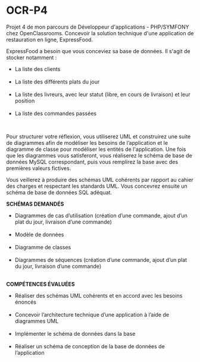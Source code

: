 # OCR-P4
Projet 4 de mon parcours de Développeur d'applications - PHP/SYMFONY chez OpenClassrooms. Concevoir la solution technique d'une application de restauration en ligne, ExpressFood.

ExpressFood a besoin que vous conceviez sa base de données. Il s'agit de stocker notamment :
</br>
<ul>
<li>La liste des clients</li>
</br>
<li>La liste des différents plats du jour</li>
</br>
<li>La liste des livreurs, avec leur statut (libre, en cours de livraison) et leur position</li>
</br>
<li>La liste des commandes passées</li>
</ul>
</br>

Pour structurer votre réflexion, vous utiliserez UML et construirez une suite de diagrammes afin de modéliser les besoins de l’application et le diagramme de classe pour modéliser les entités de l'application. Une fois que les diagrammes vous satisferont, vous réaliserez le schéma de base de données MySQL correspondant, puis vous remplirez la base avec des premières valeurs fictives.

Vous veillerez à produire des schémas UML cohérents par rapport au cahier des charges et respectant les standards UML. Vous concevrez ensuite un schéma de base de données SQL adéquat.

<b>SCHÉMAS DEMANDÉS</b>
</br>
<ul>
<li>Diagrammes de cas d’utilisation (création d’une commande, ajout d’un plat du jour, livraison d’une commande)</li>
</br>  
<li>Modèle de données</li>
</br>
<li>Diagramme de classes</li>
</br>
<li>Diagrammes de séquences (création d’une commande, ajout d’un plat du jour, livraison d’une commande)</li>
</br>
</ul>

<b>COMPÉTENCES ÉVALUÉES</b>
<ul>
<li>Réaliser des schémas UML cohérents et en accord avec les besoins énoncés</li>
</br>
<li>Concevoir l’architecture technique d’une application à l’aide de diagrammes UML</li>
</br>
<li>Implémenter le schéma de données dans la base</li>
</br>
<li>Réaliser un schéma de conception de la base de données de l’application</li>
</ul>
